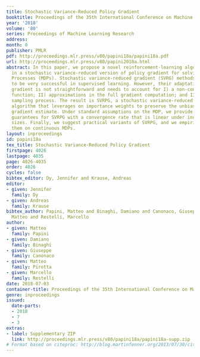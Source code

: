 ```yaml
---
title: Stochastic Variance-Reduced Policy Gradient
booktitle: Proceedings of the 35th International Conference on Machine Learning
year: '2018'
volume: '80'
series: Proceedings of Machine Learning Research
address: 
month: 0
publisher: PMLR
pdf: http://proceedings.mlr.press/v80/papini18a/papini18a.pdf
url: http://proceedings.mlr.press/v80/papini2018a.html
abstract: In this paper, we propose a novel reinforcement-learning algorithm consisting
  in a stochastic variance-reduced version of policy gradient for solving Markov Decision
  Processes (MDPs). Stochastic variance-reduced gradient (SVRG) methods have proven
  to be very successful in supervised learning. However, their adaptation to policy
  gradient is not straightforward and needs to account for I) a non-concave objective
  function; II) approximations in the full gradient computation; and III) a non-stationary
  sampling process. The result is SVRPG, a stochastic variance-reduced policy gradient
  algorithm that leverages on importance weights to preserve the unbiasedness of the
  gradient estimate. Under standard assumptions on the MDP, we provide convergence
  guarantees for SVRPG with a convergence rate that is linear under increasing batch
  sizes. Finally, we suggest practical variants of SVRPG, and we empirically evaluate
  them on continuous MDPs.
layout: inproceedings
id: papini18a
tex_title: Stochastic Variance-Reduced Policy Gradient
firstpage: 4026
lastpage: 4035
page: 4026-4035
order: 4026
cycles: false
bibtex_editor: Dy, Jennifer and Krause, Andreas
editor:
- given: Jennifer
  family: Dy
- given: Andreas
  family: Krause
bibtex_author: Papini, Matteo and Binaghi, Damiano and Canonaco, Giuseppe and Pirotta,
  Matteo and Restelli, Marcello
author:
- given: Matteo
  family: Papini
- given: Damiano
  family: Binaghi
- given: Giuseppe
  family: Canonaco
- given: Matteo
  family: Pirotta
- given: Marcello
  family: Restelli
date: 2018-07-03
container-title: Proceedings of the 35th International Conference on Machine Learning
genre: inproceedings
issued:
  date-parts:
  - 2018
  - 7
  - 3
extras:
- label: Supplementary ZIP
  link: http://proceedings.mlr.press/v80/papini18a/papini18a-supp.zip
# Format based on citeproc: http://blog.martinfenner.org/2013/07/30/citeproc-yaml-for-bibliographies/
---
```

